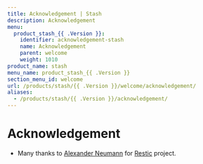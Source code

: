 ```yaml
---
title: Acknowledgement | Stash
description: Acknowledgement
menu:
  product_stash_{{ .Version }}:
    identifier: acknowledgement-stash
    name: Acknowledgement
    parent: welcome
    weight: 1010
product_name: stash
menu_name: product_stash_{{ .Version }}
section_menu_id: welcome
url: /products/stash/{{ .Version }}/welcome/acknowledgement/
aliases:
  - /products/stash/{{ .Version }}/acknowledgement/
---
```


# Acknowledgement
 - Many thanks to [Alexander Neumann](https://github.com/fd0) for [Restic](https://restic.net) project.
